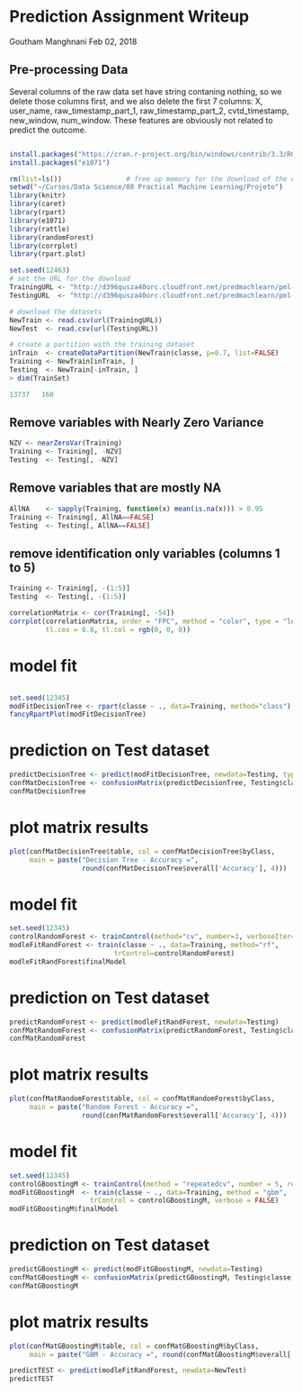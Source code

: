 # Prediction Assignment Writeup
Goutham Manghnani
Feb 02, 2018  

## Pre-processing Data
Several columns of the raw data set have string contaning nothing, so we delete those columns first, and we also delete the first 7 columns: X, user_name, raw_timestamp_part_1, raw_timestamp_part_2, cvtd_timestamp, new_window, num_window. These features are obviously not related to predict the outcome.


```r

install.packages("https://cran.r-project.org/bin/windows/contrib/3.3/RGtk2_2.20.31.zip", repos=NULL)
install.packages("e1071")

rm(list=ls())                # free up memory for the download of the data sets
setwd("~/Cursos/Data Science/08 Practical Machine Learning/Projeto")
library(knitr)
library(caret)
library(rpart)
library(e1071)
library(rattle)
library(randomForest)
library(corrplot)
library(rpart.plot)
```

```r
set.seed(12463)
# set the URL for the download
TrainingURL <- "http://d396qusza40orc.cloudfront.net/predmachlearn/pml-training.csv"
TestingURL  <- "http://d396qusza40orc.cloudfront.net/predmachlearn/pml-testing.csv"

# download the datasets
NewTrain <- read.csv(url(TrainingURL))
NewTest  <- read.csv(url(TestingURL))

# create a partition with the training dataset 
inTrain  <- createDataPartition(NewTrain$classe, p=0.7, list=FALSE)
Training <- NewTrain[inTrain, ]
Testing  <- NewTrain[-inTrain, ]
> dim(TrainSet)
```
```r
13737   160
```

## Remove variables with Nearly Zero Variance


```r
NZV <- nearZeroVar(Training)
Training <- Training[, -NZV]
Testing  <- Testing[, -NZV]

```

## Remove variables that are mostly NA

```r
AllNA    <- sapply(Training, function(x) mean(is.na(x))) > 0.95
Training <- Training[, AllNA==FALSE]
Testing  <- Testing[, AllNA==FALSE]
```


## remove identification only variables (columns 1 to 5)

```r
Training <- Training[, -(1:5)]
Testing  <- Testing[, -(1:5)]

correlationMatrix <- cor(Training[, -54])
corrplot(correlationMatrix, order = "FPC", method = "color", type = "lower", 
         tl.cex = 0.8, tl.col = rgb(0, 0, 0))
```

# model fit

```r

set.seed(12345)
modFitDecisionTree <- rpart(classe ~ ., data=Training, method="class")
fancyRpartPlot(modFitDecisionTree)
```


# prediction on Test dataset

```r
predictDecisionTree <- predict(modFitDecisionTree, newdata=Testing, type="class")
confMatDecisionTree <- confusionMatrix(predictDecisionTree, Testing$classe)
confMatDecisionTree
```
# plot matrix results

```r
plot(confMatDecisionTree$table, col = confMatDecisionTree$byClass, 
     main = paste("Decision Tree - Accuracy =",
                  round(confMatDecisionTree$overall['Accuracy'], 4)))
```

# model fit

```r
set.seed(12345)
controlRandomForest <- trainControl(method="cv", number=3, verboseIter=FALSE)
modleFitRandForest <- train(classe ~ ., data=Training, method="rf",
                          trControl=controlRandomForest)
modleFitRandForest$finalModel
```

# prediction on Test dataset

```r
predictRandomForest <- predict(modleFitRandForest, newdata=Testing)
confMatRandomForest <- confusionMatrix(predictRandomForest, Testing$classe)
confMatRandomForest
```

# plot matrix results

```r
plot(confMatRandomForest$table, col = confMatRandomForest$byClass, 
     main = paste("Random Forest - Accuracy =",
                  round(confMatRandomForest$overall['Accuracy'], 4)))

```

# model fit

```r
set.seed(12345)
controlGBoostingM <- trainControl(method = "repeatedcv", number = 5, repeats = 1)
modFitGBoostingM  <- train(classe ~ ., data=Training, method = "gbm",
                    trControl = controlGBoostingM, verbose = FALSE)
modFitGBoostingM$finalModel

```

# prediction on Test dataset

```r
predictGBoostingM <- predict(modFitGBoostingM, newdata=Testing)
confMatGBoostingM <- confusionMatrix(predictGBoostingM, Testing$classe)
confMatGBoostingM

```

# plot matrix results
```r
plot(confMatGBoostingM$table, col = confMatGBoostingM$byClass, 
     main = paste("GBM - Accuracy =", round(confMatGBoostingM$overall['Accuracy'], 4)))

predictTEST <- predict(modleFitRandForest, newdata=NewTest)
predictTEST

```
